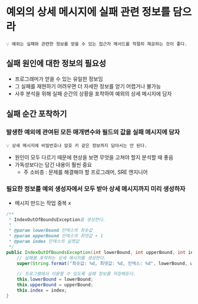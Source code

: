 # 예외의 상세 메시지에 실패 관련 정보를 담으라

```
💡 예외는 실패와 관련한 정보를 얻을 수 있는 접근자 메서드를 적절히 제공하는 것이 좋다.
```

## 실패 원인에 대한 정보의 필요성

- 프로그래머가 얻을 수 있는 유일한 정보임
- 그 실패를 재현하기 어려우면 더 자세한 정보를 얻기 어렵거나 불가능
- 사후 분석을 위해 실패 순간의 상황을 포착하여 예외의 상세 메시지에 담자

## 실패 순간 포착하기

### 발생한 예외에 관여된 모든 매개변수와 필드의 값을 실패 메시지에 담자

```
💡 상세 메시지에 비밀번호나 암호 키 같은 정보까지 담아서는 안 된다.
```

- 원인이 모두 다르기 때문에 현상을 보면 무엇을 고쳐야 할지 분석할 때 좋음
- 가독성보다는 담긴 내용이 훨씬 중요
    - 주 소비층 : 문제를 해결해야 할 프로그래머, SRE 엔지니어

### 필요한 정보를 예외 생성자에서 모두 받아 상세 메시지까지 미리 생성하자

- 메시지 만드는 작업 중복 x

```java
/**
 * IndexOutOfBoundsException을 생성한다.
 *
 * @param lowerBound 인덱스의 최솟값
 * @param upperBound 인덱스의 최댓값 + 1
 * @param index 인덱스의 실젯값
 */
public IndexOutOfBoundsException(int lowerBound, int upperBound, int index) {
	// 실패를 포작하는 상세 메시지를 생성한다.
	super(String.format("최솟값: %d, 최댓값: %d, 인덱스: %d", lowerBound, upperBound, index));

	// 프로그램에서 이용할 수 있도록 실패 정보를 저장해둔다.
	this.lowerBound = lowerBound;
	this.upperBound = upperBound;
	this.index = index;
}
```